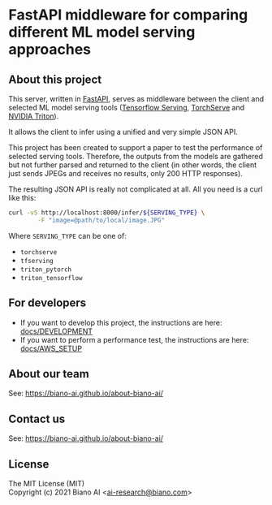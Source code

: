 # FastAPI middleware for comparing different ML model serving approaches

## About this project

This server, written in [FastAPI](https://fastapi.tiangolo.com/), serves as middleware between the client and selected ML model serving tools ([Tensorflow Serving](https://github.com/tensorflow/serving), [TorchServe](https://github.com/pytorch/serve) and [NVIDIA Triton](https://github.com/triton-inference-server/server)).

It allows the client to infer using a unified and very simple JSON API.

This project has been created to support a paper to test the performance of selected serving tools. Therefore, the outputs from the models are gathered but not further parsed and returned to the client (in other words, the client just sends JPEGs and receives no results, only 200 HTTP responses).

The resulting JSON API is really not complicated at all. All you need is a curl like this:

```bash
curl -vS http://localhost:8000/infer/${SERVING_TYPE} \
        -F "image=@path/to/local/image.JPG"
```

Where `SERVING_TYPE` can be one of:

* `torchserve`
* `tfserving`
* `triton_pytorch`
* `triton_tensorflow`

## For developers

* If you want to develop this project, the instructions are here: [docs/DEVELOPMENT](./docs/DEVELOPMENT.md)
* If you want to perform a performance test, the instructions are here: [docs/AWS_SETUP](./docs/AWS_SETUP.md)

## About our team

See: https://biano-ai.github.io/about-biano-ai/

## Contact us

See: https://biano-ai.github.io/about-biano-ai/


## License

The MIT License (MIT) <br>
Copyright (c) 2021 Biano AI <[ai-research@biano.com](mailto:ai-research@biano.com)>
